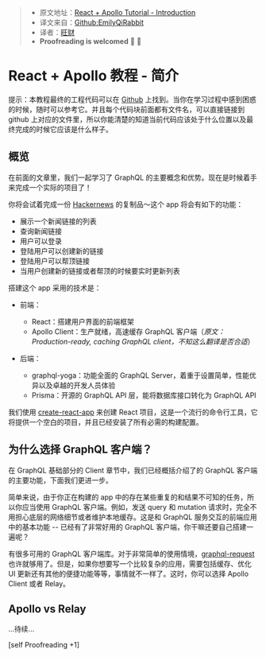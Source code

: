 > * 原文地址：[React + Apollo Tutorial - Introduction](https://www.howtographql.com/react-apollo/0-introduction/)
> * 译文来自：[Github:EmilyQiRabbit](https://github.com/EmilyQiRabbit/GraphQLTranslation)
> * 译者：[旺财](https://github.com/EmilyQiRabbit)
> * **Proofreading is welcomed** 🙋 🎉

# React + Apollo 教程 - 简介

提示：本教程最终的工程代码可以在 [Github](https://github.com/howtographql/react-apollo) 上找到。当你在学习过程中感到困惑的时候，随时可以参考它。并且每个代码块前面都有文件名，可以直接链接到 github 上对应的文件里，所以你能清楚的知道当前代码应该处于什么位置以及最终完成的时候它应该是什么样子。

## 概览

在前面的文章里，我们一起学习了 GraphQL 的主要概念和优势。现在是时候着手来完成一个实际的项目了！

你将会试着完成一份 [Hackernews](https://news.ycombinator.com) 的复制品～这个 app 将会有如下的功能：

* 展示一个新闻链接的列表
* 查询新闻链接
* 用户可以登录
* 登陆用户可以创建新的链接
* 登陆用户可以帮顶链接
* 当用户创建新的链接或者帮顶的时候要实时更新列表

搭建这个 app 采用的技术是：

* 前端：
  * React：搭建用户界面的前端框架
  * Apollo Client：生产就绪，高速缓存 GraphQL 客户端（*原文：Production-ready, caching GraphQL client，不知这么翻译是否合适*）

* 后端：
  * graphql-yoga：功能全面的 GraphQL Server，着重于设置简单，性能优异以及卓越的开发人员体验
  * Prisma：开源的 GraphQL API 层，能将数据库接口转化为 GraphQL API

我们使用 [create-react-app](https://github.com/facebook/create-react-app) 来创建 React 项目，这是一个流行的命令行工具，它将提供一个空白的项目，并且已经安装了所有必需的构建配置。

## 为什么选择 GraphQL 客户端？

在 GraphQL 基础部分的 Client 章节中，我们已经概括介绍了的 GraphQL 客户端的主要功能，下面我们更进一步。

简单来说，由于你正在构建的 app 中的存在某些重复的和结果不可知的任务，所以你应当使用 GraphQL 客户端。例如，发送 query 和 mutation 请求时，完全不用担心底层的网络细节或者维护本地缓存。这是和 GraphQL 服务交互的前端应用中的基本功能 -- 已经有了非常好用的 GraphQL 客户端，你干嘛还要自己搭建一遍呢？

有很多可用的 GraphQL 客户端库。对于非常简单的使用情境，[graphql-request](https://github.com/graphcool/graphql-request) 也许就够用了。但是，如果你想要写一个比较复杂的应用，需要包括缓存、优化 UI 更新还有其他的便捷功能等等，事情就不一样了。这时，你可以选择 Apollo Client 或者 Relay。

## Apollo vs Relay

...待续...

[self Proofreading +1]
